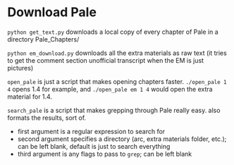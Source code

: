 # Download Pale

`python get_text.py` downloads a local copy of every chapter of Pale in a directory Pale_Chapters/

`python em_download.py` downloads all the extra materials as raw text (it tries to get the comment section unofficial transcript when the EM is just pictures) 

`open_pale` is just a script that makes opening chapters faster. `./open_pale 1 4` opens 1.4 for example, and `./open_pale em 1 4` would open the extra material for 1.4. 

`search_pale` is a script that makes grepping through Pale really easy. also formats the results, sort of. 
- first argument is a regular expression to search for
- second argument specifies a directory (arc, extra materials folder, etc.); can be left blank, default is just to search everything
- third argument is any flags to pass to `grep`; can be left blank
